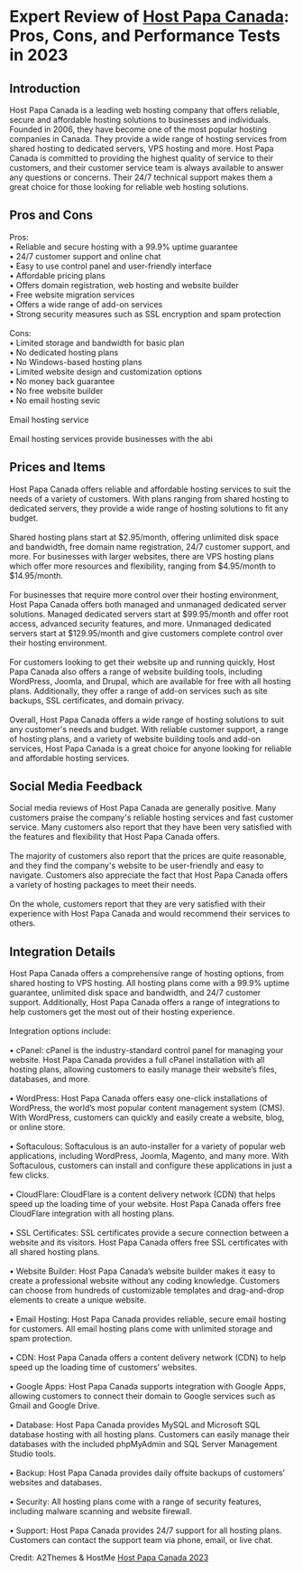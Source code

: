 <h1>Expert Review of <a href="https://a2themes.com/host-papa-canada-reviews">Host Papa Canada</a>: Pros, Cons, and Performance Tests in 2023</h1>
<h2>Introduction</h2>
Host Papa Canada is a leading web hosting company that offers reliable, secure and affordable hosting solutions to businesses and individuals. Founded in 2006, they have become one of the most popular hosting companies in Canada. They provide a wide range of hosting services from shared hosting to dedicated servers, VPS hosting and more. Host Papa Canada is committed to providing the highest quality of service to their customers, and their customer service team is always available to answer any questions or concerns. Their 24/7 technical support makes them a great choice for those looking for reliable web hosting solutions.
<h2>Pros and Cons</h2>
Pros: <br>• Reliable and secure hosting with a 99.9% uptime guarantee <br>• 24/7 customer support and online chat <br>• Easy to use control panel and user-friendly interface<br>• Affordable pricing plans <br>• Offers domain registration, web hosting and website builder <br>• Free website migration services <br>• Offers a wide range of add-on services <br>• Strong security measures such as SSL encryption and spam protection <br><br>Cons: <br>• Limited storage and bandwidth for basic plan <br>• No dedicated hosting plans <br>• No Windows-based hosting plans <br>• Limited website design and customization options <br>• No money back guarantee <br>• No free website builder <br>• No email hosting sevic<br><br>Email hosting serviсe <br><br>Email hosting services provide businesses with the abi
<h2>Prices and Items</h2>
Host Papa Canada offers reliable and affordable hosting services to suit the needs of a variety of customers. With plans ranging from shared hosting to dedicated servers, they provide a wide range of hosting solutions to fit any budget.<br><br>Shared hosting plans start at $2.95/month, offering unlimited disk space and bandwidth, free domain name registration, 24/7 customer support, and more. For businesses with larger websites, there are VPS hosting plans which offer more resources and flexibility, ranging from $4.95/month to $14.95/month.<br><br>For businesses that require more control over their hosting environment, Host Papa Canada offers both managed and unmanaged dedicated server solutions. Managed dedicated servers start at $99.95/month and offer root access, advanced security features, and more. Unmanaged dedicated servers start at $129.95/month and give customers complete control over their hosting environment.<br><br>For customers looking to get their website up and running quickly, Host Papa Canada also offers a range of website building tools, including WordPress, Joomla, and Drupal, which are available for free with all hosting plans. Additionally, they offer a range of add-on services such as site backups, SSL certificates, and domain privacy.<br><br>Overall, Host Papa Canada offers a wide range of hosting solutions to suit any customer's needs and budget. With reliable customer support, a range of hosting plans, and a variety of website building tools and add-on services, Host Papa Canada is a great choice for anyone looking for reliable and affordable hosting services.
<h2>Social Media Feedback</h2>
Social media reviews of Host Papa Canada are generally positive. Many customers praise the company's reliable hosting services and fast customer service. Many customers also report that they have been very satisfied with the features and flexibility that Host Papa Canada offers.<br><br>The majority of customers also report that the prices are quite reasonable, and they find the company's website to be user-friendly and easy to navigate. Customers also appreciate the fact that Host Papa Canada offers a variety of hosting packages to meet their needs.<br><br>On the whole, customers report that they are very satisfied with their experience with Host Papa Canada and would recommend their services to others.
<h2>Integration Details</h2>
Host Papa Canada offers a comprehensive range of hosting options, from shared hosting to VPS hosting. All hosting plans come with a 99.9% uptime guarantee, unlimited disk space and bandwidth, and 24/7 customer support. Additionally, Host Papa Canada offers a range of integrations to help customers get the most out of their hosting experience.<br><br>Integration options include:<br><br>• cPanel: cPanel is the industry-standard control panel for managing your website. Host Papa Canada provides a full cPanel installation with all hosting plans, allowing customers to easily manage their website’s files, databases, and more.<br><br>• WordPress: Host Papa Canada offers easy one-click installations of WordPress, the world’s most popular content management system (CMS). With WordPress, customers can quickly and easily create a website, blog, or online store.<br><br>• Softaculous: Softaculous is an auto-installer for a variety of popular web applications, including WordPress, Joomla, Magento, and many more. With Softaculous, customers can install and configure these applications in just a few clicks.<br><br>• CloudFlare: CloudFlare is a content delivery network (CDN) that helps speed up the loading time of your website. Host Papa Canada offers free CloudFlare integration with all hosting plans.<br><br>• SSL Certificates: SSL certificates provide a secure connection between a website and its visitors. Host Papa Canada offers free SSL certificates with all shared hosting plans.<br><br>• Website Builder: Host Papa Canada’s website builder makes it easy to create a professional website without any coding knowledge. Customers can choose from hundreds of customizable templates and drag-and-drop elements to create a unique website.<br><br>• Email Hosting: Host Papa Canada provides reliable, secure email hosting for customers. All email hosting plans come with unlimited storage and spam protection.<br><br>• CDN: Host Papa Canada offers a content delivery network (CDN) to help speed up the loading time of customers’ websites.<br><br>• Google Apps: Host Papa Canada supports integration with Google Apps, allowing customers to connect their domain to Google services such as Gmail and Google Drive.<br><br>• Database: Host Papa Canada provides MySQL and Microsoft SQL database hosting with all hosting plans. Customers can easily manage their databases with the included phpMyAdmin and SQL Server Management Studio tools.<br><br>• Backup: Host Papa Canada provides daily offsite backups of customers’ websites and databases.<br><br>• Security: All hosting plans come with a range of security features, including malware scanning and website firewall.<br><br>• Support: Host Papa Canada provides 24/7 support for all hosting plans. Customers can contact the support team via phone, email, or live chat.
<p>Credit: A2Themes & HostMe <a href="https://a2themes.com/host-papa-canada-reviews">Host Papa Canada 2023</a></p>